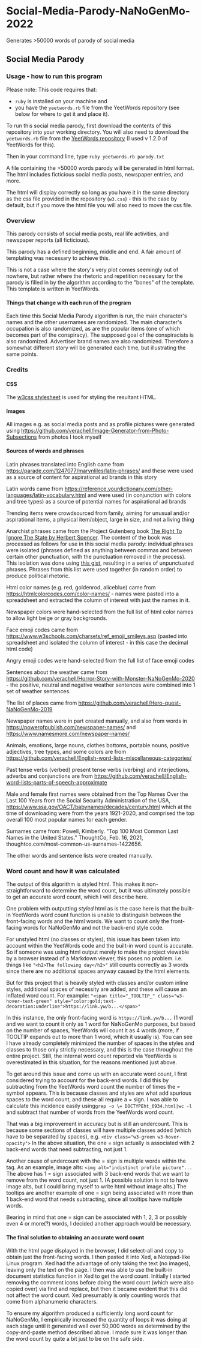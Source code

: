 # Social-Media-Parody-NaNoGenMo-2022
Generates >50000 words of parody of social media

## Social Media Parody
### Usage - how to run this program

Please note: This code requires that:   
- ```ruby``` is installed on your machine and  
- you have the ```yeetwords.rb``` file from the YeetWords repository (see below for where to get it and place it).  

To run this social media parody, first download the contents of this repository into your working directory. You will also need to download the ```yeetwords.rb``` file from the [YeetWords repository](https://github.com/verachell/YeetWords) (I used v 1.2.0 of YeetWords for this).

Then in your command line, type  ```ruby yeetwords.rb parody.txt```

A file containing the >50000 words parody will be generated in html format. The html includes ficticious social media posts, newspaper entries, and more. 

The html will display correctly so long as you have it in the same directory as the css file provided in the repository (```w3.css```) - this is the case by default, but if you move the html file you will also need to move the css file.

### Overview
This parody consists of social media posts, real life activities, and newspaper reports (all ficticious).

This parody has a defined beginning, middle and end. A fair amount of templating was necessary to achieve this. 

This is not a case where the story's very plot comes seemingly out of nowhere, but rather where the rhetoric and repetition necessary for the parody is filled in by the algorithm according to the "bones" of the template. This template is written in YeetWords.

#### Things that change with each run of the program
Each time this Social Media Parody algorithm is run, the main character's names and the other usernames are randomized. The main character's occupation is also randomized, as are the popular items (one of which becomes part of the conspiracy). The supposed goal of the conspiracists is also randomized. Advertiser brand names are also randomized. Therefore a somewhat different story will be generated each time, but illustrating the same points.

### Credits

#### CSS
The [w3css stylesheet](https://www.w3schools.com/w3css/) is used for styling the resultant HTML. 

#### Images
All images e.g. as social media posts and as profile pictures were generated using https://github.com/verachell/Image-Generator-from-Photo-Subsections from photos I took myself

#### Sources of words and phrases
Latin phrases translated into English came from https://parade.com/1247077/marynliles/latin-phrases/ and these were used as a source of content for aspirational ad brands in this story

Latin words came from https://reference.yourdictionary.com/other-languages/latin-vocabulary.html and were used (in conjunction with colors and tree types) as a source of potential names for aspirational ad brands

Trending items were crowdsourced from family, aiming for unusual and/or aspirational items, a physical item/object, large in size, and not a living thing 

Anarchist phrases came from the Project Gutenberg book [The Right To Ignore The State by Herbert Spencer](https://www.gutenberg.org/ebooks/34649). The content of the book was processed as follows for use in this social media parody: individual phrases were isolated (phrases defined as anything between commas and between certain other punctuation, with the punctuation removed in the process). This isolation was done using [this gist](https://gist.github.com/verachell/44047995f244fcea726613ceb99531c5), resulting in a series of unpunctuated phrases. Phrases from this list were used together (in random order) to produce political rhetoric.

Html color names (e.g. red, goldenrod, aliceblue) came from https://htmlcolorcodes.com/color-names/ - names were pasted into a spreadsheet and extracted the column of interest with just the names in it.

Newspaper colors were hand-selected from the full list of html color names to allow light beige or gray backgrounds.

Face emoji codes came from https://www.w3schools.com/charsets/ref_emoji_smileys.asp (pasted into spreadsheet and isolated the column of interest - in this case the decimal html code)

Angry emoji codes were hand-selected from the full list of face emoji codes

Sentences about the weather came from https://github.com/verachell/Horror-Story-with-Monster-NaNoGenMo-2020 - the positive, neutral and negative weather sentences were combined into 1 set of weather sentences.

The list of places came from https://github.com/verachell/Hero-quest-NaNoGenMo-2019

Newspaper names were in part created manually, and also from words in https://powerofpublish.com/newspaper-names/ and https://www.namesmore.com/newspaper-names/

Animals, emotions, large nouns, clothes bottoms, portable nouns, positive adjectives, tree types, and some colors are from https://github.com/verachell/English-word-lists-miscellaneous-categories/

Past tense verbs (verbed) present tense verbs (verbing) and interjections, adverbs and conjunctions are from https://github.com/verachell/English-word-lists-parts-of-speech-approximate

Male and female first names were obtained from the Top Names Over the Last 100 Years from the Social Security Administration of the USA, https://www.ssa.gov/OACT/babynames/decades/century.html which at the time of downloading were from the years 1921-2020, and comprised the top overall 100 most popular names for each gender.

Surnames came from: Powell, Kimberly. "Top 100 Most Common Last Names in the United States." ThoughtCo, Feb. 16, 2021, thoughtco.com/most-common-us-surnames-1422656.

The other words and sentence lists were created manually.

### Word count and how it was calculated
The output of this algorithm is styled html. This makes it non-straightforward to determine the word count, but it was ultimately possible to get an accurate word count, which I will describe here.

One problem with outputting *styled* html as is the case here is that the built-in YeetWords word count function is unable to distinguish between the front-facing words and the html words. We want to count only the front-facing words for NaNoGenMo and not the back-end style code. 

For unstyled html (no classes or styles), this issue has been taken into account within the YeetWords code and the built-in word count is accurate. So if someone was using html output merely to make the project viewable by a browser instead of a Markdown viewer, this poses no problem. i.e. things like ```"<h2>The following day</h2>"``` still counts correctly as 3 words since there are no additional spaces anyway caused by the html elements.

But for this project that is heavily styled with classes and/or custom inline styles, additional spaces of necessity are added, and these will cause an inflated word count. For example:
```"<span title="_TOOLTIP_" class="w3-hover-text-green" style="color:gold;text-decoration:underline">https://link.yw/b...</span>"```

In this instance, the only front-facing word is ```https://link.yw/b...``` (1 word) and we want to count it only as 1 word for NaNoGenMo purposes, but based on the number of spaces, YeetWords will count it as 4 words (more, if TOOLTIP expands out to more than 1 word, which it usually is). You can see I have already completely minimized the number of spaces in the styles and classes to those only strictly necessary, and this is the case throughout the entire project. Still, the internal word count reported via YeetWords is overestimated in this situation, for the reasons mentioned just above. 

To get around this issue and come up with an accurate word count, I first considered trying to account for the back-end words. I did this by subtracting from the YeetWords word count the number of times the = symbol appears. This is because classes and styles are what add spurious spaces to the word count, and these all require a = sign. I was able to calculate this incidence easily using```grep -o \= DOCTYPEht_6934.html|wc -l```  and subtract that number of words from the YeetWords word count.

That was a big improvement in accuracy but is still an undercount. This is because some sections of classes will have multiple classes added (which have to be separated by spaces), e.g.
```<div class="w3-green w3-hover-opacity">```
In the above situation, the one = sign actually is associated with 2 back-end words that need subtracting, not just 1.

Another cause of undercount with the = sign is multiple words within the tag. As an example, image alts:
```<img alt="indistinct profile picture"...```
The above has 1 = sign associated with 3 back-end words that we want to remove from the word count, not just 1. (A possible solution is not to have image alts, but I could bring myself to write html without image alts.) The tooltips are another example of one = sign being associated with more than 1 back-end word that needs subtracting, since all tooltips have multiple words.

Bearing in mind that one = sign can be associated with 1, 2, 3 or possibly even 4 or more(?) words, I decided another approach would be necessary. 

#### The final solution to obtaining an accurate word count
With the html page displayed in the browser, I did select-all and copy to obtain just the front-facing words. I then pasted it into Xed, a Notepad-like Linux program. Xed had the advantage of only taking the text (no images), leaving only the text on the page. I then was able to use the built-in document statistics function in Xed to get the word count. Initially I started removing the comment icons before doing the word count (which were also copied over) via find and replace, but then it became evident that this did not affect the word count. Xed presumably is only counting words that come from alphanumeric characters.

To ensure my algorithm produced a sufficiently long word count for NaNoGenMo, I empirically increased the quantity of loops it was doing at each stage until it generated well over 50,000 words as determined by the copy-and-paste method described above. I made sure it was longer than the word count by quite a bit just to be on the safe side.
